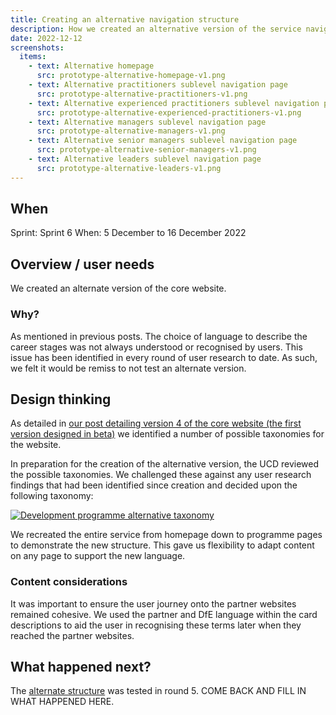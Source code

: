 ```yaml
---
title: Creating an alternative navigation structure
description: How we created an alternative version of the service navigation structure
date: 2022-12-12
screenshots:
  items:
    - text: Alternative homepage
      src: prototype-alternative-homepage-v1.png
    - text: Alternative practitioners sublevel navigation page
      src: prototype-alternative-practitioners-v1.png
    - text: Alternative experienced practitioners sublevel navigation page
      src: prototype-alternative-experienced-practitioners-v1.png
    - text: Alternative managers sublevel navigation page
      src: prototype-alternative-managers-v1.png
    - text: Alternative senior managers sublevel navigation page
      src: prototype-alternative-senior-managers-v1.png
    - text: Alternative leaders sublevel navigation page
      src: prototype-alternative-leaders-v1.png
---
```


## When
Sprint: Sprint 6
When: 5 December to 16 December 2022

## Overview / user needs
We created an alternate version of the core website.

### Why?
As mentioned in previous posts. The choice of language to describe the career stages was not always understood or recognised by users. This issue has been identified in every round of user research to date. As such, we felt it would be remiss to not test an alternate version.

## Design thinking
As detailed in <a href="/beta-phase/core-website-v4/#creating-a-taxonomy">our post detailing version 4 of the core website (the first version designed in beta)</a> we identified a number of possible taxonomies for the website.

In preparation for the creation of the alternative version, the UCD reviewed the possible taxonomies. We challenged these against any user research findings that had been identified since creation and decided upon the following taxonomy:

<a href="taxonomy-alternative-v1.png" target="_blank">![Development programme alternative taxonomy](taxonomy-alternative-v1.png "Development programme alternative taxonomy")</a>

We recreated the entire service from homepage down to programme pages to demonstrate the new structure. This gave us flexibility to adapt content on any page to support the new language.

### Content considerations
It was important to ensure the user journey onto the partner websites remained cohesive. We used the partner and DfE language within the card descriptions to aid the user in recognising these terms later when they reached the partner websites.

## What happened next?

The <a href="https://vcf-sw-career-dev-prototype.herokuapp.com/current/home" target="_blank">alternate structure</a> was tested in round 5. COME BACK AND FILL IN WHAT HAPPENED HERE.
